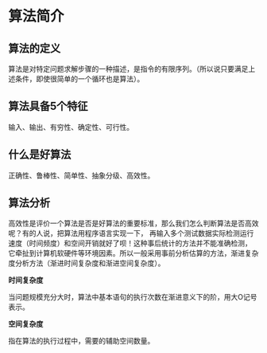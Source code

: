 # 算法简介

## 算法的定义

算法是对特定问题求解步骤的一种描述，是指令的有限序列。（所以说只要满足上述条件，即使很简单的一个循环也是算法）。

## 算法具备5个特征

输入、输出、有穷性、确定性、可行性。

## 什么是好算法

正确性、鲁棒性、简单性、抽象分级、高效性。

## 算法分析

高效性是评价一个算法是否是好算法的重要标准，那么我们怎么判断算法是否高效呢？有的人说，把算法用程序语言实现一下，
再输入多个测试数据实际检测运行速度（时间频度）和空间开销就好了呗！这种事后统计的方法并不能准确检测，
它牵扯到计算机软硬件等环境因素。所以一般采用事前分析估算的方法，渐进复杂度分析方法（渐进时间复杂度和渐进空间复杂度）。

**时间复杂度**

当问题规模充分大时，算法中基本语句的执行次数在渐进意义下的阶，用大O记号表示。

**空间复杂度**

指在算法的执行过程中，需要的辅助空间数量。